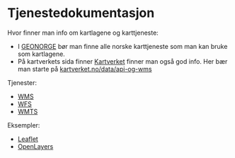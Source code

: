 # Tjenestedokumentasjon

Hvor finner man info om kartlagene og karttjeneste:

* I [GEONORGE](https://www.geonorge.no/) bør man finne alle norske karttjeneste som man kan bruke som kartlagene.
* På kartverkets sida finner [Kartverket](https://www.kartverket.no) finner man også god info. Her bær man starte på [kartverket.no/data/api-og-wms](https://www.kartverket.no/data/api-og-wms/)

Tjenester:

* [WMS](./WMS/README.md)
* [WFS](./WFS/README.md)
* [WMTS](./WMS/README.md)

Eksempler:

* [Leaflet](./leaflet/README.md)
* [OpenLayers](./openlayers/README.md)
